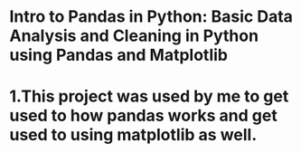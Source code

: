 <h1>Intro to Pandas in Python: Basic Data Analysis and Cleaning in Python using Pandas and Matplotlib <h1>

1.This project was used by me to get used to how pandas works and get used to using matplotlib as well. 


